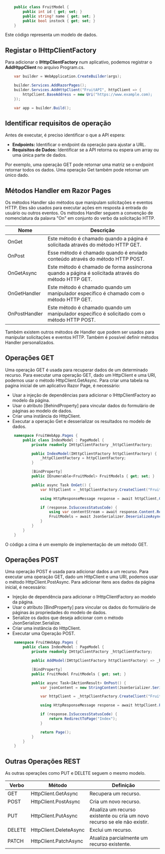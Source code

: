 ```csharp
	public class FruitModel {
		public int id { get; set; }
		public string? name { get; set; }
		public bool instock { get; set; }
	}
```

Este código representa um modelo de dados.



## Registar o IHttpClientFactory

Para adicionar o **IHttpClientFactory** num aplicativo, podemos registrar o **AddHtppClient** no arquivo Program.cs.

```csharp
	var builder = WebApplication.CreateBuilder(args);

	builder.Services.AddRazorPages();
	builder.Services.AddHttpClient("FruitAPI", httpClient => {
		httpClient.BaseAddress = new Uri("https://www.example.com);
	});

	var app = builder.Build();
```



## Identificar requisitos de operação

Antes de executar, é preciso identificar o que a API espera:
- **Endpoints:** Identificar o endpoint da operação para ajustar a URL.
- **Requisitos de Dados:** Identificar se a API retorna ou espera um array ou uma única parte de dados.

Por exemplo, uma operação GET pode retornar uma matriz se o endpoint retornar todos os dados.
Uma operação Get também pode retornar um único dado.



## Métodos Handler em Razor Pages

Os métodos Handler são métodos que manipulam solicitações e eventos HTTP.
Eles são usados para executar ações em resposta á entrada do usuário ou outros eventos.
Os métodos Handler seguem a convenção de nomenclatura da palavra "On" em conjunto do verbo da solicitação HTTP.

| Nome          | Descrição                                                                                          |
| ------------- | -------------------------------------------------------------------------------------------------- |
| OnGet         | Este método é chamado quando a página é solicitada através do método HTTP GET.                     |
| OnPost        | Esse método é chamado quando é enviado conteúdo através do método HTTP POST.                       |
| OnGetAsync    | Este método é chamado de forma assíncrona quando a página é solicitada através do método HTTP GET. |
| OnGetHandler  | Este método é chamado quando um manipulador específico é chamado com o método HTTP GET.            |
| OnPostHandler | Este método é chamado quando um manipulador específico é solicitado com o método HTTP POST.        |

Também existem outros métodos de Handler que podem ser usados para manipular solicitações e eventos HTTP.
Também é possível definir métodos Handler personalizados.



## Operações GET

Uma operação GET é usada para recuperar dados de um determinado recurso.
Para executar uma operação GET, dado um HttpClient e uma URI, podemos usar o método HttpClient.GetAsync.
Para criar uma tabela na pagina inicial de um aplicativo Razor Page, é necessário:
- Usar a injeção de dependências para adicionar o IHttpClientFactory ao modelo da página.
- Usar o atributo [BehindProperty] para vincular dados do formulário de páginas ao modelo de dados.
- Criar uma instância do HttpClient.
- Executar a operação Get e desserializar os resultados no modelo de dados.

```csharp
	namespace FruitWebApp.Pages {
		public class IndexModel : PageModel {
			private readonly IHttpClientFactory _httpClientFactory;

			public IndexModel(IHttpClientFactory httpClientFactory) {
				_httpClientFactory = httpClientFactory;
			}

			[BindProperty]
			public IEnumerable<FruitModel> FruitModels { get; set; }

			public async Task OnGet() {
				var httpClient = _httpClientFactory.CreateClient("FruitAPI");

				using HttpResponseMessage response = await httpClient,GetAsync("");

				if (response.IsSuccessStatusCode) {
					using var contentStream = await response.Content.ReadAsStreamAsync();
					FruitModels = await JsonSerializer.DeserializeAsync<IEnumerable<FruitModel>>(contentStream);
				}
			}
		}
	}
```

O código a cima é um exemplo de implementação de um método GET.



## Operações POST

Uma operação POST é usada para adicionar dados a um recurso.
Para executar uma operação GET, dado um HttpClient e uma URI, podemos usar o método HttpClient.PostAsync.
Para adicionar itens aos dados da página inicial, é necessário:
- Injeção de dependência para adicionar o IHttpClientFactory ao modelo da página.
- Usar o atributo [BindProperty] para vincular os dados do formulário de páginas ás propriedades do modelo de dados.
- Serialize os dados que deseja adicionar com o método JsonSerializer.Serialize.
- Criar uma instância do HttpClient.
- Executar uma Operação POST.

```csharp
	namespace FruitWebApp.Pages {
		public class IndexModel : PageModel {
			private readonly IHttpClientFactory _httpClientFactory;

			public AddModel(IHttpClientFactory httpClientFactory) => _httpClientFactory = httpClientFactory;

			[BindProperty]
			public FruitModel FruitModels { get; set; }

			public async Task<IActionResult> OnPost() {
				var jsonContent = new StringContent(JsonSerializer.Serialize(FruitModels), Encoding.UTF8, "application/json");

				var httpClient = _httpClientFactory.CreateClient("FruitAPI");

				using HttpResponseMessage response = await httpClient.PostAsync("", jsonContent);

				if (response.IsSuccessStatusCode) {
					return RedirectToPage("Index");
				}

				return Page();
			}
		}
	}
```



## Outras Operações REST
As outras operações como PUT e DELETE seguem o mesmo modelo.

| Verbo  | Método                 | Definição                                                                 |
| ------ | ---------------------- | ------------------------------------------------------------------------- |
| GET    | HttpClient.GetAsync    | Recupera um recurso.                                                      |
| POST   | HttpClient.PostAsync   | Cria um novo recurso.                                                     |
| PUT    | HttpClient.PutAsync    | Atualiza um recurso existente ou cria um novo recurso se ele não existir. |
| DELETE | HttpClient.DeleteAsync | Exclui um recurso.                                                        |
| PATCH  | HttpClient.PatchAsync  | Atualiza parcialmente um recurso existente.                               |
